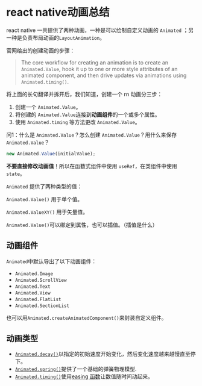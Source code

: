 # react native动画总结

react native 一共提供了两种动画，一种是可以绘制自定义动画的 `Animated` ；另一种是负责布局动画的`LayoutAnimation`。

官网给出的创建动画的步骤：

> The core workflow for creating an animation is to create an `Animated.Value`, hook it up to one or more style attributes of an animated component, and then drive updates via animations using `Animated.timing()`.

将上面的长句翻译并拆开后，我们知道，创建一个 rn 动画分三步：

1. 创建一个 `Animated.Value`。
2. 将创建的 `Animated.Value`连接到**动画组件**的一个或多个属性。
3. 使用 `Animated.timing` 等方法更改 `Animated.Value`。

问1：什么是 `Animated.Value`？怎么创建 `Animated.Value`？用什么来保存 `Animated.Value`？

```javascript
new Animated.Value(initialValue);
```

**不要直接修改动画值**！所以在函数式组件中使用 `useRef`，在类组件中使用 `state`。

`Animated` 提供了两种类型的值：

`Animated.Value()` 用于单个值。

`Animated.ValueXY()` 用于矢量值。

`Animated.Value()`可以绑定到属性，也可以插值。（插值是什么）



## 动画组件

`Animated`中默认导出了以下动画组件：

- `Animated.Image`
- `Animated.ScrollView`
- `Animated.Text`
- `Animated.View`
- `Animated.FlatList`
- `Animated.SectionList`

也可以用`Animated.createAnimatedComponent()`来封装自定义组件。

## 动画类型

- [`Animated.decay()`](https://reactnative.cn/docs/animated#decay)以指定的初始速度开始变化，然后变化速度越来越慢直至停下。
- [`Animated.spring()`](https://reactnative.cn/docs/animated#spring)提供了一个基础的弹簧物理模型.
- [`Animated.timing()`](https://reactnative.cn/docs/animated#timing)使用[easing 函数](https://reactnative.cn/docs/easing)让数值随时间动起来。